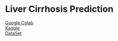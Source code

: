 # Liver Cirrhosis Prediction
[Google Colab]()  
[Kaggle]()  
[DataSet](https://www.kaggle.com/datasets/fedesoriano/cirrhosis-prediction-dataset)
